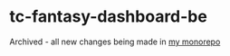 # tc-fantasy-dashboard-be

Archived - all new changes being made in [my monorepo](https://github.com/jbmitchell7/portfolio-nx)
